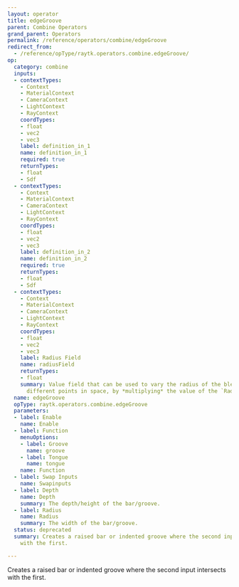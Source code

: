 ```yaml
---
layout: operator
title: edgeGroove
parent: Combine Operators
grand_parent: Operators
permalink: /reference/operators/combine/edgeGroove
redirect_from:
  - /reference/opType/raytk.operators.combine.edgeGroove/
op:
  category: combine
  inputs:
  - contextTypes:
    - Context
    - MaterialContext
    - CameraContext
    - LightContext
    - RayContext
    coordTypes:
    - float
    - vec2
    - vec3
    label: definition_in_1
    name: definition_in_1
    required: true
    returnTypes:
    - float
    - Sdf
  - contextTypes:
    - Context
    - MaterialContext
    - CameraContext
    - LightContext
    - RayContext
    coordTypes:
    - float
    - vec2
    - vec3
    label: definition_in_2
    name: definition_in_2
    required: true
    returnTypes:
    - float
    - Sdf
  - contextTypes:
    - Context
    - MaterialContext
    - CameraContext
    - LightContext
    - RayContext
    coordTypes:
    - float
    - vec2
    - vec3
    label: Radius Field
    name: radiusField
    returnTypes:
    - float
    summary: Value field that can be used to vary the radius of the blend region at
      different points in space, by *multiplying* the value of the `Radius` parameter.
  name: edgeGroove
  opType: raytk.operators.combine.edgeGroove
  parameters:
  - label: Enable
    name: Enable
  - label: Function
    menuOptions:
    - label: Groove
      name: groove
    - label: Tongue
      name: tongue
    name: Function
  - label: Swap Inputs
    name: Swapinputs
  - label: Depth
    name: Depth
    summary: The depth/height of the bar/groove.
  - label: Radius
    name: Radius
    summary: The width of the bar/groove.
  status: deprecated
  summary: Creates a raised bar or indented groove where the second input intersects
    with the first.

---
```



Creates a raised bar or indented groove where the second input intersects with the first.